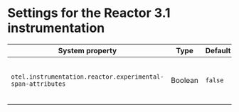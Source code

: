 # Settings for the Reactor 3.1 instrumentation

| System property                                             | Type    | Default | Description                                         |
| ----------------------------------------------------------- | ------- | ------- | --------------------------------------------------- |
| `otel.instrumentation.reactor.experimental-span-attributes` | Boolean | `false` | Enable the capture of experimental span attributes. |
